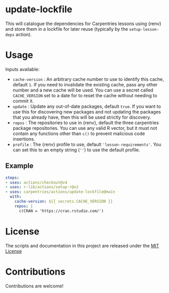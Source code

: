 # update-lockfile

This will catalogue the dependencies for Carpentries lessons using {renv} and store them in a lockfile for later reuse (typically by the `setup-lesson-deps` action).

# Usage

Inputs available:

- `cache-version` : An arbitrary cache number to use to identify this cache, default `1`. If you need to invalidate the existing cache, pass any other number and a new cache will be used. You can use a secret called `CACHE_VERSION` set to a date for to reset the cache without needing to commit it.
- `update` : Update any out-of-date packages, default `true`. If you want to use this for discovering new packages and not updating the packages that you already have, then this will be used strictly for discovery.
- `repos` : The repositories to use in {renv}, default the three carpentries package repositories. You can use any valid R vector, but it must not contain any functions other than `c()` to prevent malicious code insertions.
- `profile` : The {renv} profile to use, default `'lesson-requirements'`. You can set this to an empty string (`''`) to use the default profile.

## Example

```yaml
steps:
- uses: actions/checkout@v4
- uses: r-lib/actions/setup-r@v2
- uses: carpentries/actions/update-lockfile@main
  with:
    cache-version: ${{ secrets.CACHE_VERSION }}
    repos: |
      c(CRAN = 'https://cran.rstudio.com/')
```

# License

The scripts and documentation in this project are released under the [MIT License](LICENSE)

# Contributions

Contributions are welcome!
